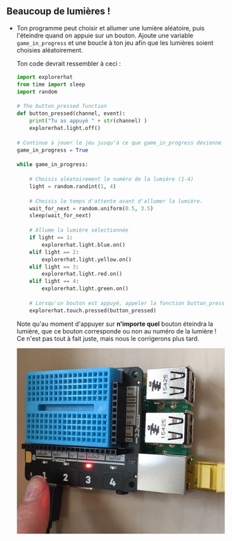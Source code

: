## Beaucoup de lumières !

- Ton programme peut choisir et allumer une lumière aléatoire, puis l'éteindre quand on appuie sur un bouton. Ajoute une variable `game_in_progress` et une boucle à ton jeu afin que les lumières soient choisies aléatoirement.
    
    Ton code devrait ressembler à ceci :
    
    ```python
    import explorerhat
    from time import sleep
    import random
    
    # The button_pressed function
    def button_pressed(channel, event):
        print("Tu as appuyé " + str(channel) )
        explorerhat.light.off()
    
    # Continue à jouer le jeu jusqu'à ce que game_in_progress devienne False
    game_in_progress = True
    
    while game_in_progress:
    
        # Choisis aléatoirement le numéro de la lumière (1-4)
        light = random.randint(1, 4)
    
        # Choisis le temps d'attente avant d'allumer la lumière.
        wait_for_next = random.uniform(0.5, 3.5)
        sleep(wait_for_next)
    
        # Allume la lumière sélectionnée
        if light == 1:
            explorerhat.light.blue.on()
        elif light == 2:
            explorerhat.light.yellow.on()
        elif light == 3:
            explorerhat.light.red.on()
        elif light == 4:
            explorerhat.light.green.on()
    
        # Lorsqu'un bouton est appuyé, appeler la fonction button_pressed
        explorerhat.touch.pressed(button_pressed)
    
    ```
    
    Note qu'au moment d'appuyer sur **n'importe quel** bouton éteindra la lumière, que ce bouton corresponde ou non au numéro de la lumière ! Ce n'est pas tout à fait juste, mais nous le corrigerons plus tard.
    
    ![Tu peux appuyer sur n'importe quel bouton pour éteindre la lumière](images/press-wrong-button.png)